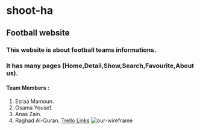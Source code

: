 # shoot-ha #
## Football website ##
### This website is about football teams informations. ###
### It has many pages (Home,Detail,Show,Search,Favourite,About us). ###
#### Team Members : 
1. Esraa Mamoun.
1. Osama Yousef.
1. Anas Zain.
1. Raghad Al-Quran.
[Trello Links](https://trello.com/b/Mbyqwy76/shoot-ha)
![our-wireframe](https://drive.google.com/file/d/1iTsIueAN-kWDU-MYwyJEHV1y6Om-nFpK/view?usp=sharing)
